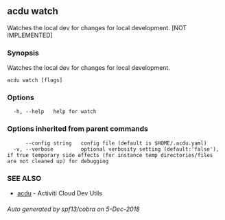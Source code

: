 ## acdu watch

Watches the local dev for changes for local development. [NOT IMPLEMENTED]

### Synopsis

Watches the local dev for changes for local development.

```
acdu watch [flags]
```

### Options

```
  -h, --help   help for watch
```

### Options inherited from parent commands

```
      --config string   config file (default is $HOME/.acdu.yaml)
  -v, --verbose         optional verbosity setting (default:'false'), if true temporary side effects (for instance temp directories/files are not cleaned up) for debugging
```

### SEE ALSO

* [acdu](acdu.md)	 - Activiti Cloud Dev Utils

###### Auto generated by spf13/cobra on 5-Dec-2018
